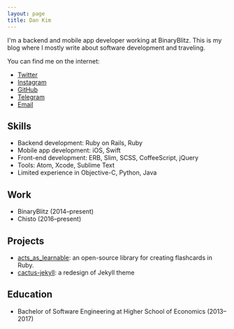 ```yaml
---
layout: page
title: Dan Kim
---
```


I'm a backend and mobile app developer working at BinaryBlitz. This is my blog where I mostly write about software development and traveling.

You can find me on the internet:

- [Twitter](https://twitter.com/dankimio)
- [Instagram](https://www.instagram.com/dankimio/)
- [GitHub](https://github.com/dankimio)
- [Telegram](https://telegram.me/dankimio)
- [Email](mailto:itsdanya@gmail.com)

## Skills

- Backend development: Ruby on Rails, Ruby
- Mobile app development: iOS, Swift
- Front-end development: ERB, Slim, SCSS, CoffeeScript, jQuery
- Tools: Atom, Xcode, Sublime Text
- Limited experience in Objective-C, Python, Java

## Work

- BinaryBlitz (2014–present)
- Chisto (2016–present)

## Projects

- [acts\_as\_learnable](https://github.com/dankimio/acts_as_learnable): an open-source library for creating flashcards in Ruby.
- [cactus-jekyll](https://github.com/dankimio/cactus-jekyll): a redesign of Jekyll theme

## Education

- Bachelor of Software Engineering at Higher School of Economics (2013–2017)
